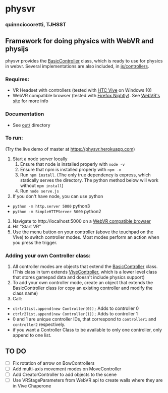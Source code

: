 # physvr
### quinnciccoretti, TJHSST
## Framework for doing physics with WebVR and physijs
physvr provides the [BasicController](./js/controllers/BasicController.js) class, which is ready to use for physics in webvr. Several implementations are also included, in [js/controllers](./js/controllers).
### Requires:
- VR Headset with controllers (tested with [HTC Vive](https://www.vive.com) on Windows 10)
- WebVR compatible browser (tested with [Firefox Nightly](https://www.mozilla.org/en-US/firefox/)). See [WebVR's site](https://webvr.info/) for more info

### Documentation
- See [out/](https://physvr.herokuapp.com/out/) directory

### To run:
(Try the live demo of master at https://physvr.herokuapp.com)
1. Start a node server locally
   1. Ensure that node is installed properly with `node -v`
   2. Ensure that npm is installed properly with `npm -v`
   3. Run `npm install`. (The only true dependency is express, which statically serves the directory. The python method below will work without `npm install`)
   4. Run `node serve.js`
2. If you don't have node, you can use python
- `python -m http.server 5000` python3
- `python -m SimpleHTTPServer 5000` python2
3. Navigate to http://localhost:5000 on a [WebVR compatible browser](https://webvr.info/)
4. Hit "Start VR"
5. Use the menu button on your controller (above the touchpad on the Vive) to switch controller modes. Most modes perform an action when you press the trigger.

### Adding your own Controller class:
1. All controller modes are objects that extend the [BasicController](./js/controllers/BasicController.js) class. (This class in turn extends [ViveController](./js/controllers/ViveController.js), which is a lower level class that stores gamepad data and doesn't include physics support)
2. To add your own controller mode, create an object that extends the BasicController class (or copy an existing controller and modify the class name)
3. Call:
 - `ctrlr1list.append(new Controller(0));`	Adds to controller 0
 - `ctrlr2list.append(new Controller(1));`	Adds to controller 1
 - 0 and 1 are unique controller IDs, that correspond to `controller1` and `controller2` respectively.
 - if you want a Controller Class to be available to only one controller, only append to one list.

## TO DO
 - [ ] Fix rotation of arrow on BowControllers
 - [ ] Add multi-axis movement modes on MoveController
 - [ ] Add CreatorController to add objects to the scene
 - [ ] Use VRStageParameters from WebVR api to create walls where they are in Vive Chaperone
